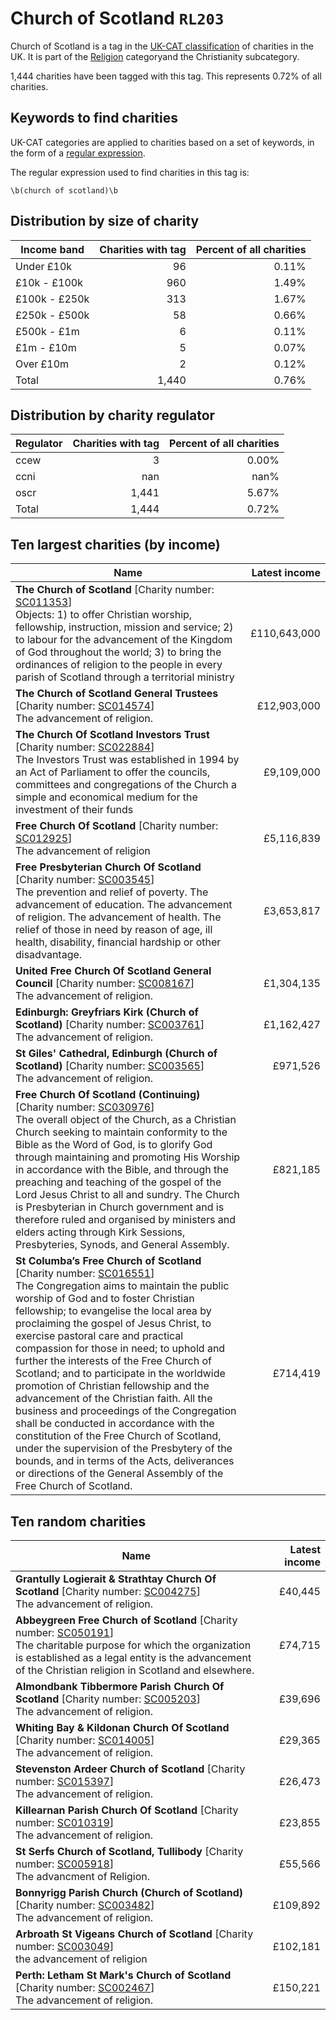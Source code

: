 # Church of Scotland `RL203`

Church of Scotland is a tag in the [UK-CAT classification](/data/tag_list/) of charities in the 
UK. It is part of the [Religion](/data/ukcat/RL) categoryand the Christianity subcategory.

1,444 charities have been tagged with this tag.
This represents 0.72% of all charities.

## Keywords to find charities

UK-CAT categories are applied to charities based on a set of keywords, in the form of a [regular expression](https://en.wikipedia.org/wiki/Regular_expression).

The regular expression used to find charities in this tag is:

`\b(church of scotland)\b`



## Distribution by size of charity

Income band | Charities with tag | Percent of all charities
------------|-------------------:|-------------------------:
Under £10k | 96 | 0.11%
£10k - £100k | 960 | 1.49%
£100k - £250k | 313 | 1.67%
£250k - £500k | 58 | 0.66%
£500k - £1m | 6 | 0.11%
£1m - £10m | 5 | 0.07%
Over £10m | 2 | 0.12%
Total | 1,440 | 0.76%


## Distribution by charity regulator

Regulator | Charities with tag | Percent of all charities
------------|-------------------:|-------------------------:
ccew | 3 | 0.00%
ccni | nan | nan%
oscr | 1,441 | 5.67%
Total | 1,444 | 0.72%


## Ten largest charities (by income)

Name | Latest income
-----|--------:
<strong>The Church of Scotland</strong> [Charity number: [SC011353](https://findthatcharity.uk/orgid/GB-SC-SC011353)]<br>Objects: 1)  to offer Christian worship, fellowship, instruction, mission and service;     2)   to labour for the advancement of the Kingdom of God throughout the world;     3)   to bring the ordinances of religion to the people in every parish of Scotland     through a territorial ministry   | £110,643,000
<strong>The Church of Scotland General Trustees</strong> [Charity number: [SC014574](https://findthatcharity.uk/orgid/GB-SC-SC014574)]<br>The advancement of religion. | £12,903,000
<strong>The Church Of Scotland Investors Trust</strong> [Charity number: [SC022884](https://findthatcharity.uk/orgid/GB-SC-SC022884)]<br>The Investors Trust was established in 1994 by an Act of Parliament to offer the councils, committees and congregations of the Church a simple and economical medium for the investment of their funds   | £9,109,000
<strong>Free Church Of Scotland</strong> [Charity number: [SC012925](https://findthatcharity.uk/orgid/GB-SC-SC012925)]<br>The advancement of religion | £5,116,839
<strong>Free Presbyterian Church Of Scotland</strong> [Charity number: [SC003545](https://findthatcharity.uk/orgid/GB-SC-SC003545)]<br>The prevention and relief of poverty. The advancement of education. The advancement of religion. The advancement of health. The relief of those in need by reason of age, ill health, disability, financial hardship or other disadvantage. | £3,653,817
<strong>United Free Church Of Scotland General Council</strong> [Charity number: [SC008167](https://findthatcharity.uk/orgid/GB-SC-SC008167)]<br>The advancement of religion. | £1,304,135
<strong>Edinburgh: Greyfriars Kirk (Church of Scotland)</strong> [Charity number: [SC003761](https://findthatcharity.uk/orgid/GB-SC-SC003761)]<br>The advancement of religion. | £1,162,427
<strong>St Giles' Cathedral, Edinburgh (Church of Scotland)</strong> [Charity number: [SC003565](https://findthatcharity.uk/orgid/GB-SC-SC003565)]<br>The advancement of religion. | £971,526
<strong>Free Church Of Scotland (Continuing)</strong> [Charity number: [SC030976](https://findthatcharity.uk/orgid/GB-SC-SC030976)]<br>The overall object of the Church, as a Christian Church seeking to maintain conformity to the Bible as the Word of God, is to glorify God through maintaining and promoting His Worship in accordance with the Bible, and through the preaching and teaching of the gospel of the Lord Jesus Christ to all and sundry. The Church is Presbyterian in Church government and is therefore ruled and organised by ministers and elders acting through Kirk Sessions, Presbyteries, Synods, and General Assembly. | £821,185
<strong>St Columba’s Free Church of Scotland</strong> [Charity number: [SC016551](https://findthatcharity.uk/orgid/GB-SC-SC016551)]<br>The Congregation aims to maintain the public worship of God and to foster Christian fellowship; to evangelise the local area by proclaiming the gospel of Jesus Christ, to exercise pastoral care and practical compassion for those in need; to uphold and further the interests of the Free Church of Scotland; and to participate in the worldwide promotion of Christian fellowship and the advancement of the Christian faith. All the business and proceedings of the Congregation shall be conducted in accordance with the constitution of the Free Church of Scotland, under the supervision of the Presbytery of the bounds, and in terms of the Acts, deliverances or directions of the General Assembly of the Free Church of Scotland. | £714,419


## Ten random charities

Name | Latest income
-----|--------:
<strong>Grantully Logierait & Strathtay Church Of Scotland</strong> [Charity number: [SC004275](https://findthatcharity.uk/orgid/GB-SC-SC004275)]<br>The advancement of religion. | £40,445
<strong>Abbeygreen Free Church of Scotland</strong> [Charity number: [SC050191](https://findthatcharity.uk/orgid/GB-SC-SC050191)]<br>The charitable purpose for which the organization is established as a legal entity is the advancement of the Christian religion in Scotland and elsewhere. | £74,715
<strong>Almondbank Tibbermore Parish Church Of Scotland</strong> [Charity number: [SC005203](https://findthatcharity.uk/orgid/GB-SC-SC005203)]<br>The advancement of religion. | £39,696
<strong>Whiting Bay & Kildonan Church Of Scotland</strong> [Charity number: [SC014005](https://findthatcharity.uk/orgid/GB-SC-SC014005)]<br>The advancement of religion. | £29,365
<strong>Stevenston Ardeer Church of Scotland</strong> [Charity number: [SC015397](https://findthatcharity.uk/orgid/GB-SC-SC015397)]<br>The advancement of religion. | £26,473
<strong>Killearnan Parish Church Of Scotland</strong> [Charity number: [SC010319](https://findthatcharity.uk/orgid/GB-SC-SC010319)]<br>The advancement of religion. | £23,855
<strong>St Serfs Church of Scotland, Tullibody</strong> [Charity number: [SC005918](https://findthatcharity.uk/orgid/GB-SC-SC005918)]<br>The advancment of Religion. | £55,566
<strong>Bonnyrigg Parish Church (Church of Scotland)</strong> [Charity number: [SC003482](https://findthatcharity.uk/orgid/GB-SC-SC003482)]<br>The advancement of religion. | £109,892
<strong>Arbroath St Vigeans Church of Scotland</strong> [Charity number: [SC003049](https://findthatcharity.uk/orgid/GB-SC-SC003049)]<br>the advancement of religion | £102,181
<strong>Perth: Letham St Mark's Church of Scotland</strong> [Charity number: [SC002467](https://findthatcharity.uk/orgid/GB-SC-SC002467)]<br>The advancement of religion. | £150,221
